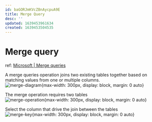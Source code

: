 ```yaml
---
id: baGORJmKVcZBnAycpuA9E
title: Merge Query
desc: ''
updated: 1639453961634
created: 1639453504535
---
```

# Merge query
ref: [Microsoft | Merge queries](https://docs.microsoft.com/en-us/power-query/merge-queries-overview)

A merge queries operation joins two existing tables together based on matching values from one or multiple columns.  
![merge-diagram](https://docs.microsoft.com/en-us/power-query/images/merge-operation-diagram-overview.png){max-width: 300px, display: block, margin: 0 auto}

The merge operation requires two tables  
![merge-operation](https://docs.microsoft.com/en-us/power-query/images/me-merge-operations-overview-merge-window.png){max-width: 300px, display: block, margin: 0 auto}

Select the column that drive the join between the tables  
![merge-key](https://docs.microsoft.com/en-us/power-query/images/me-merge-operations-overview-merge-window-one-column-sample.png){max-width: 300px, display: block, margin: 0 auto}
